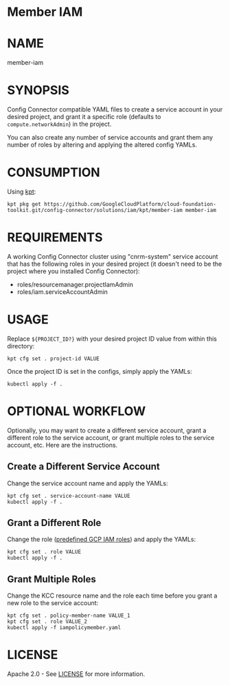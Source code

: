 Member IAM
==================================================

# NAME

  member-iam

# SYNOPSIS

  Config Connector compatible YAML files to create a service account in your desired project, and grant it a specific role (defaults to `compute.networkAdmin`) in the project.

  You can also create any number of service accounts and grant them any number of roles by altering and applying the altered config YAMLs.

# CONSUMPTION

  Using [kpt](https://googlecontainertools.github.io/kpt/):

  ```
  kpt pkg get https://github.com/GoogleCloudPlatform/cloud-foundation-toolkit.git/config-connector/solutions/iam/kpt/member-iam member-iam
  ```

# REQUIREMENTS

  A working Config Connector cluster using "cnrm-system" service account that
  has the following roles in your desired project (it doesn't need to be the
  project where you installed Config Connector):

  - roles/resourcemanager.projectIamAdmin
  - roles/iam.serviceAccountAdmin

# USAGE

  Replace `${PROJECT_ID?}` with your desired project ID value from 
  within this directory:

  ```
  kpt cfg set . project-id VALUE
  ```

  Once the project ID is set in the configs, simply apply the YAMLs:

  ```
  kubectl apply -f .
  ```

# OPTIONAL WORKFLOW

  Optionally, you may want to create a different service account, grant a 
  different role to the service account, or grant multiple roles to the 
  service account, etc. Here are the instructions.

## Create a Different Service Account

  Change the service account name and apply the YAMLs:

  ```
  kpt cfg set . service-account-name VALUE
  kubectl apply -f .
  ```

## Grant a Different Role
  
  Change the role ([predefined GCP IAM roles](https://cloud.google.com/iam/docs/understanding-roles#predefined_roles)) and apply the YAMLs:

  ```
  kpt cfg set . role VALUE
  kubectl apply -f .
  ```

## Grant Multiple Roles

  Change the KCC resource name and the role each time before you grant a new
  role to the service account:

  ```
  kpt cfg set . policy-member-name VALUE_1
  kpt cfg set . role VALUE_2
  kubectl apply -f iampolicymember.yaml
  ```

# LICENSE

  Apache 2.0 - See [LICENSE](/LICENSE) for more information.